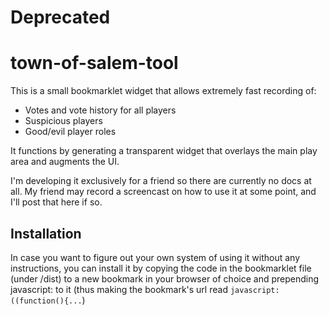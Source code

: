 # Deprecated

# town-of-salem-tool

This is a small bookmarklet widget that allows extremely fast recording of:
- Votes and vote history for all players
- Suspicious players
- Good/evil player roles

It functions by generating a transparent widget that overlays the main play area
and augments the UI.

I'm developing it exclusively for a friend so there are currently no docs at all.
My friend may record a screencast on how to use it at some point, and I'll post that here if so.

## Installation

In case you want to figure out your own system of using it without any instructions, you can install it by copying the code in the bookmarklet file (under /dist) to a new bookmark in your browser of choice and prepending javascript: to it (thus making the bookmark's url read `javascript:((function(){...`)
